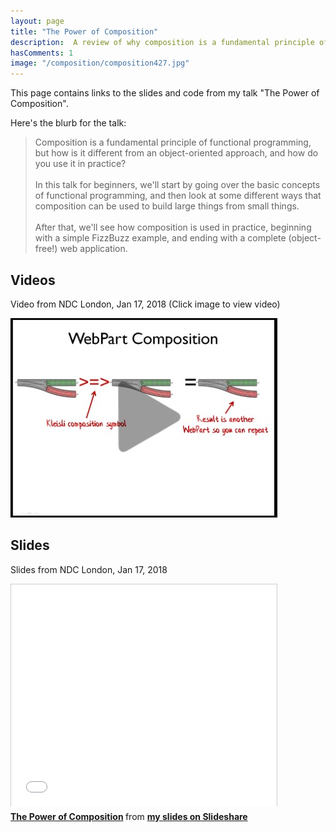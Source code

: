 ```yaml
---
layout: page
title: "The Power of Composition"
description:  A review of why composition is a fundamental principle of functional programming 
hasComments: 1
image: "/composition/composition427.jpg"
---
```


This page contains links to the slides and code from my talk "The Power of Composition". 

Here's the blurb for the talk:

> Composition is a fundamental principle of functional programming, but how is it different from an object-oriented approach, and how do you use it in practice? 
> <br><br>
> In this talk for beginners, we'll start by going over the basic concepts of functional programming, and then look at some different ways that composition can be used to build large things from small things. 
> <br><br>
> After that, we'll see how composition is used in practice, beginning with a simple FizzBuzz example, and ending with a complete (object-free!) web application.


## Videos

Video from NDC London, Jan 17, 2018 (Click image to view video) 

[![Video from NDC London, Jan 17, 2018](composition427.jpg)](https://vimeo.com/254635723)


## Slides 

Slides from NDC London, Jan 17, 2018

<iframe src="//www.slideshare.net/slideshow/embed_code/key/A278crThk3kCUU" width="425" height="355" frameborder="0" marginwidth="0" marginheight="0" scrolling="no" style="border:1px solid #CCC; border-width:1px 1px 0; margin-bottom:5px; max-width: 100%;" allowfullscreen> </iframe> 

<div style="margin-bottom:5px"> 
<strong><a href="https://www.slideshare.net/ScottWlaschin/the-power-of-composition" title="The Power of Composition" target="_blank">The Power of Composition</a> </strong> from <strong><a href="http://www.slideshare.net/ScottWlaschin" target="_blank">my slides on Slideshare</a></strong> 
</div>
